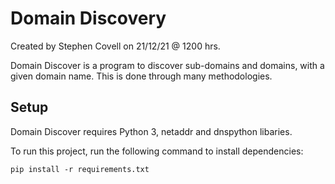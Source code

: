 # Domain Discovery

Created by Stephen Covell on 21/12/21 @ 1200 hrs.

Domain Discover is a program to discover sub-domains and domains, with a given domain name. This is done through many methodologies.

## Setup
Domain Discover requires Python 3, netaddr and dnspython libaries.

To run this project, run the following command to install dependencies:
```
pip install -r requirements.txt
```
